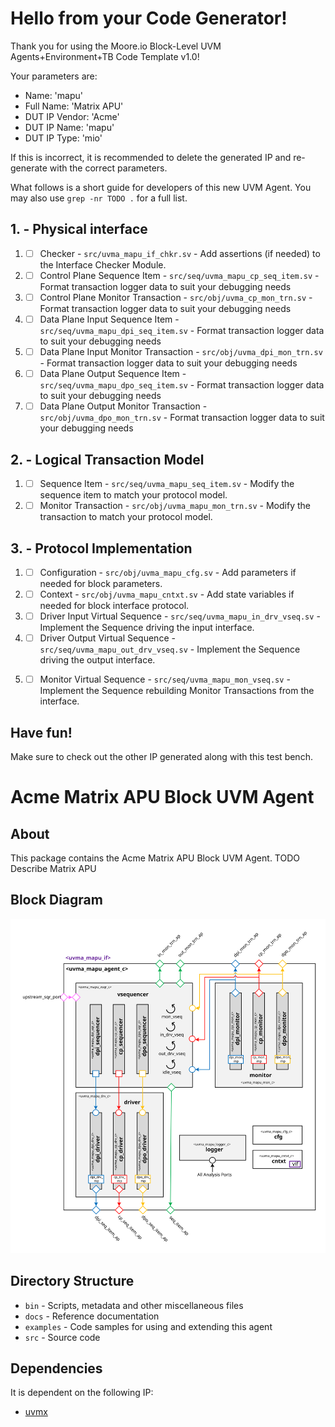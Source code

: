 # Hello from your Code Generator!
Thank you for using the Moore.io Block-Level UVM Agents+Environment+TB Code Template v1.0!

Your parameters are:
* Name: 'mapu'
* Full Name: 'Matrix APU'
* DUT IP Vendor: 'Acme'
* DUT IP Name: 'mapu'
* DUT IP Type: 'mio'

If this is incorrect, it is recommended to delete the generated IP and re-generate with the correct parameters.

What follows is a short guide for developers of this new UVM Agent. You may also use `grep -nr TODO .` for a full list.


## 1. - Physical interface
 1. - [ ] Checker - `src/uvma_mapu_if_chkr.sv` - Add assertions (if needed) to the Interface Checker Module.
 2. - [ ] Control Plane Sequence Item - `src/seq/uvma_mapu_cp_seq_item.sv` - Format transaction logger data to suit your debugging needs
 3. - [ ] Control Plane Monitor Transaction - `src/obj/uvma_cp_mon_trn.sv` - Format transaction logger data to suit your debugging needs
 4. - [ ] Data Plane Input Sequence Item - `src/seq/uvma_mapu_dpi_seq_item.sv` - Format transaction logger data to suit your debugging needs
 5. - [ ] Data Plane Input Monitor Transaction - `src/obj/uvma_dpi_mon_trn.sv` - Format transaction logger data to suit your debugging needs
 6. - [ ] Data Plane Output Sequence Item - `src/seq/uvma_mapu_dpo_seq_item.sv` - Format transaction logger data to suit your debugging needs
 7. - [ ] Data Plane Output Monitor Transaction - `src/obj/uvma_dpo_mon_trn.sv` - Format transaction logger data to suit your debugging needs
 
## 2. - Logical Transaction Model
 1. - [ ] Sequence Item - `src/seq/uvma_mapu_seq_item.sv` - Modify the sequence item to match your protocol model.
 2. - [ ] Monitor Transaction - `src/obj/uvma_mapu_mon_trn.sv` - Modify the transaction to match your protocol model.

## 3. - Protocol Implementation
 1. - [ ] Configuration - `src/obj/uvma_mapu_cfg.sv` - Add parameters if needed for block parameters.
 2. - [ ] Context - `src/obj/uvma_mapu_cntxt.sv` - Add state variables if needed for block interface protocol.
 3. - [ ] Driver Input Virtual Sequence - `src/seq/uvma_mapu_in_drv_vseq.sv` - Implement the Sequence driving the input interface.
 4. - [ ] Driver Output Virtual Sequence - `src/seq/uvma_mapu_out_drv_vseq.sv` - Implement the Sequence driving the output interface.
 5. - [ ] Monitor Virtual Sequence - `src/seq/uvma_mapu_mon_vseq.sv` - Implement the Sequence rebuilding Monitor Transactions from the interface.


## Have fun!
Make sure to check out the other IP generated along with this test bench.




# Acme Matrix APU Block UVM Agent


## About
This package contains the Acme Matrix APU Block UVM Agent.
TODO Describe Matrix APU


## Block Diagram
![alt text](./docs/agent_block_diagram.svg "Matrix APU UBlock VM Agent Block Diagram")

## Directory Structure
* `bin` - Scripts, metadata and other miscellaneous files
* `docs` - Reference documentation
* `examples` - Code samples for using and extending this agent
* `src` - Source code


## Dependencies
It is dependent on the following IP:

* [uvmx](https://www.mooreio.com/catalog/1152)